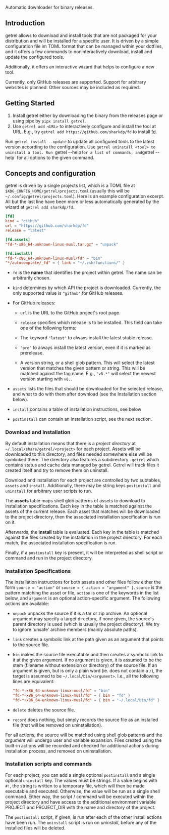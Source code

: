 Automatic downloader for binary releases.

## Introduction

getrel allows to download and install tools that are not packaged for your distribution and will be installed for a specific user. It is driven by a simple configuration file im TOML format that can be managed within your dotfiles, and it offers a few commands to noninteractively download, install and update the configured tools.

Additionally, it offers an interactive wizard that helps to configure a new tool.

Currently, only GitHub releases are supported. Support for arbitrary websites is planned. Other sources may be included as required.

## Getting Started

1. Install getrel either by downloading the binary from the releases page or using pipx by `pipx install getrel`.
2. Use `getrel add <URL>` to interactively configure and install the tool at URL. E.g., try `getrel add https://github.com/sharkdp/fd` to install [fd](https://github.com/sharkdp/fd).

Run `getrel install --update` to update all configured tools to the latest version according to the configuration. Use `getrel uninstall <tool> to uninstall a tool. Run `getrel --help` for a list of commands, and `getrel <command> --help` for all options to the given command.

## Concepts and configuration

getrel is driven by a single projects list, which is a TOML file at `$XDG_CONFIG_HOME/getrel/projects.toml` (usually this will be `~/.config/getrel/projects.toml`). Here is an example configuration excerpt. All but the last line have been more or less automatically generated by the wizard at `getrel add sharkdp/fd`.

```toml
[fd]
kind = "github"
url = "https://github.com/sharkdp/fd"
release = "latest"

[fd.assets]
"fd-*-x86_64-unknown-linux-musl.tar.gz" = "unpack"

[fd.install]
"fd-*-x86_64-unknown-linux-musl/fd" = "bin"
"*/autocomplete/_fd" = { link = "~/.zsh/functions/" }
```

* `fd` is the **name** that identifies the project within getrel. The name can be arbitrarily chosen.
* `kind` determines by which API the project is downloaded. Currently, the only supported value is `"github"` for GitHub releases.
* For GitHub releases:

    * `url` is the URL to the GitHub project's root page.
    * `release` specifies which release is to be installed. This field can take one of the following forms:

	* The keyword `"latest"` to always install the latest stable release.
	* `"pre"` to always install the latest version, even if it is marked as prerelease.
	* A version string, or a shell glob pattern. This will select the latest version that matches the given pattern or string. This will be matched against the tag name. E.g., `"v8.*"` will select the newest version starting with `v8.`.
* `assets` lists the files that should be downloaded for the selected release, and what to do with them after download (see the Installation section below).
* `install` contains a table of installation instructions, see below
* `postinstall` can contain an installation script, see the next section.


### Download and Installation

By default installation means that there is a _project directory_ at `~/.local/share/getrel/<project>` for each project. Assets will be downloaded to this directory, and files needed somewhere else will be symlinked there. The directory also features a subdirectory `.getrel` which contains status and cache data managed by getrel. Getrel will track files it created itself and try to remove them on uninstall.

Download and installation for each project are controlled by two subtables, `assets` and `install`. Additionally, there may be string keys `postinstall` and `uninstall` for arbitrary user scripts to run.

The **assets** table maps shell glob patterns of assets to download to installation specifications. Each key in the table is matched against the assets of the current release. Each asset that matches will be downloaded to the project directory, then the associated installation specification is run on it.

Afterwards, the **install** table is evaluated. Each key in the table is matched against the files created by the installation in the project directory. For each match, the associated installation specification is run. 

Finally, if a `postinstall` key is present, it will be interpreted as shell script or command and run in the project directory.

### Installation Specifications

The installation instructions for both assets and other files follow either the form `source = "action"` or `source = { action = "argument" }`. `source` is the pattern matching the asset or file, `action` is one of the keywords in the list below, and `argument` is an optional action-specific argument. The following actions are available:

* `unpack` unpacks the source if it is a tar or zip archive. An optional argument may specify a target directory, if none given, the source's parent directory is used (which is usually the project directory). We try to ignore 'unsafe' archive members (mainly absolute paths).
* `link` creates a symbolic link at the path given as an argument that points to the source file.
* `bin` makes the source file executable and then creates a symbolic link to it at the given argument. If no argument is given, it is assumed to be the stem (filename without extension or directory) of the source file. If an argument is given, but is only a plain word (ie. does not contain a `/`), the target is assumed to be `~/.local/bin/<argument>`. I.e., all the following lines are equivalent:

    ```toml
    "fd-*-x86_64-unknown-linux-musl/fd" = "bin"
    "fd-*-x86_64-unknown-linux-musl/fd" = { bin = "fd" }
    "fd-*-x86_64-unknown-linux-musl/fd" = { bin = "~/.local/bin/fd" }
    ```
* `delete` deletes the source file.
* `record` does nothing, but simply records the source file as an installed file (that will be removed on uninstallation).

For all actions, the source will be matched using shell glob patterns and the _argument_ will undergo user and variable expansion. Files created using the built-in actions will be recorded and checked for additional actions during installation process, and removed on uninstallation.

### Installation scripts and commands

For each project, you can add a single optional `postinstall` and a single optional `uninstall` key. The values must be strings. If a value begins with `#!`, the string is written to a temporary file, which will then be made executable and executed. Otherwise, the value will be run as a single shell command. Either way, the script / command will be executed within the project directory and have access to the additional environment variable PROJECT and PROJECT_DIR with the name and directory of the project.

The `postinstall` script, if given, is run after each of the other install actions have been run. The `uninstall` script is run on _uninstall_, before any of the installed files will be deleted.


